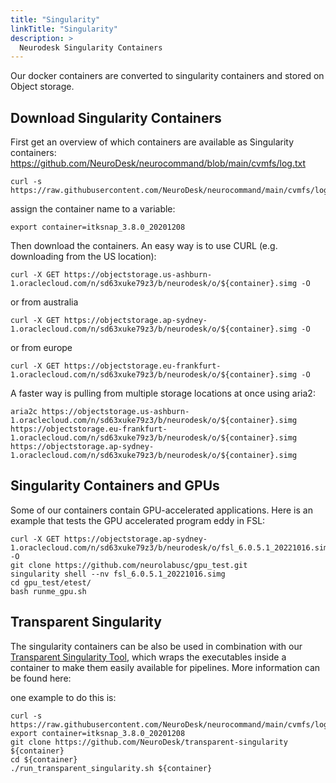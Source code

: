 ```yaml
---
title: "Singularity"
linkTitle: "Singularity"
description: >
  Neurodesk Singularity Containers
---
```


Our docker containers are converted to singularity containers and stored on Object storage.

## Download Singularity Containers
First get an overview of which containers are available as Singularity containers:
https://github.com/NeuroDesk/neurocommand/blob/main/cvmfs/log.txt
```shell
curl -s https://raw.githubusercontent.com/NeuroDesk/neurocommand/main/cvmfs/log.txt
```

assign the container name to a variable:
```shell
export container=itksnap_3.8.0_20201208
```

Then download the containers. An easy way is to use CURL (e.g. downloading from the US location):
```shell
curl -X GET https://objectstorage.us-ashburn-1.oraclecloud.com/n/sd63xuke79z3/b/neurodesk/o/${container}.simg -O
```
or from australia
```shell
curl -X GET https://objectstorage.ap-sydney-1.oraclecloud.com/n/sd63xuke79z3/b/neurodesk/o/${container}.simg -O
```
or from europe
```shell
curl -X GET https://objectstorage.eu-frankfurt-1.oraclecloud.com/n/sd63xuke79z3/b/neurodesk/o/${container}.simg -O
```


A faster way is pulling from multiple storage locations at once using aria2: 
```shell
aria2c https://objectstorage.us-ashburn-1.oraclecloud.com/n/sd63xuke79z3/b/neurodesk/o/${container}.simg https://objectstorage.eu-frankfurt-1.oraclecloud.com/n/sd63xuke79z3/b/neurodesk/o/${container}.simg https://objectstorage.ap-sydney-1.oraclecloud.com/n/sd63xuke79z3/b/neurodesk/o/${container}.simg 
```

## Singularity Containers and GPUs
Some of our containers contain GPU-accelerated applications. Here is an example that tests the GPU accelerated program eddy in FSL:

```shell
curl -X GET https://objectstorage.ap-sydney-1.oraclecloud.com/n/sd63xuke79z3/b/neurodesk/o/fsl_6.0.5.1_20221016.simg -O
git clone https://github.com/neurolabusc/gpu_test.git
singularity shell --nv fsl_6.0.5.1_20221016.simg
cd gpu_test/etest/
bash runme_gpu.sh
```

## Transparent Singularity
The singularity containers can be also be used in combination with our [Transparent Singularity Tool](/developers/architecture/transparent_singularity), which wraps the executables inside a container to make them easily available for pipelines. More information can be found here: 

one example to do this is:
```shell
curl -s https://raw.githubusercontent.com/NeuroDesk/neurocommand/main/cvmfs/log.txt
export container=itksnap_3.8.0_20201208
git clone https://github.com/NeuroDesk/transparent-singularity ${container}
cd ${container}
./run_transparent_singularity.sh ${container}
```
